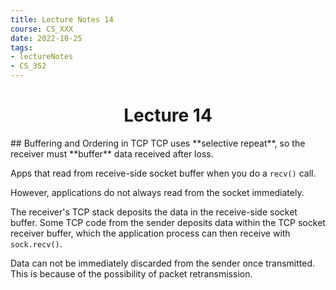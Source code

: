 ```yaml
---
title: Lecture Notes 14
course: CS_XXX
date: 2022-10-25
tags: 
- lectureNotes
- CS_352
---
```


<center><h1>Lecture 14</h1></center>
## Buffering and Ordering in TCP
TCP uses **selective repeat**, so the receiver must **buffer** data received after loss.

Apps that read from receive-side socket buffer when you do a `recv()` call.

However, applications do not always read from the socket immediately.

The receiver's TCP stack deposits the data in the receive-side socket buffer. Some TCP code from the sender deposits data within the TCP socket receiver buffer, which the application process can then receive with `sock.recv()`.

Data can not be immediately discarded from the sender once transmitted. This is because of the possibility of packet retransmission.